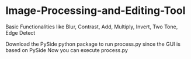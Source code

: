 # Image-Processing-and-Editing-Tool
Basic Functionalities like Blur, Contrast, Add, Multiply, Invert, Two Tone, Edge Detect

Download the PySide python package to run process.py since the GUI is based on PySide
Now you can execute process.py
